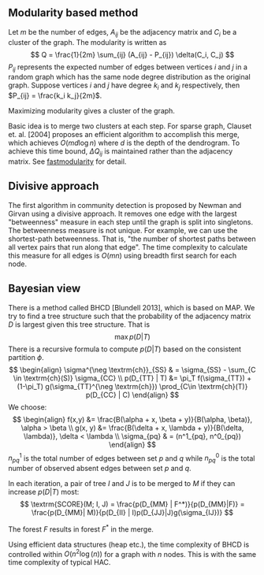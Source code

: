 ## Modularity based method

Let $m$ be the number of edges, $A_{ij}$ be the adjacency matrix and $C_i$ be a cluster of the graph. The modularity is written as
$$
Q = \frac{1}{2m} \sum_{ij} (A_{ij} - P_{ij}) \delta(C_i, C_j)
$$
$P_{ij}$ represents the expected number of edges between vertices $i$ and $j$ in a random graph which has the same node degree distribution as the original graph. Suppose vertices $i$ and $j$ have degree $k_i$ and $k_j$ respectively, then $P_{ij} = \frac{k_i k_j}{2m}$.

Maximizing modularity gives a cluster of the graph.

Basic idea is to merge two clusters at each step. For sparse graph, Clauset et. al. [2004] proposes an efficient algorithm to accomplish this merge, which achieves $O(md\log n)$ where $d$ is the depth of the dendrogram. To achieve this time bound, $\Delta Q_{ij}$ is maintained rather than the adjacency matrix. See [fastmodularity](https://www.cs.unm.edu/~aaron/research/fastmodularity.htm) for detail.



## Divisive approach

The first algorithm in community detection is proposed by Newman and Girvan using a divisive approach. It removes one edge with the largest "betweenness" measure in each step until the graph is split into singletons. The betweenness measure is not unique. For example, we can use the shortest-path betweenness. That is, "the number of shortest paths between all vertex pairs that run along that edge". The time complexity to calculate this measure for all edges is $O(mn)$ using breadth first search for each node.

## Bayesian view

There is a method called BHCD [Blundell 2013], which is based on MAP. We try to find a tree structure such that the probability of the adjacency matrix $D$ is largest given this tree structure.  That is
$$
\max p(D | T)
$$
There is a recursive formula to compute $p(D|T)$ based on the consistent partition $\phi$.
$$
\begin{align}
\sigma^{\neg \textrm{ch}}_{SS} & = \sigma_{SS} - \sum_{C \in \textrm{ch}(S)} \sigma_{CC} \\
p(D_{TT} | T) &= \pi_T f(\sigma_{TT}) + (1-\pi_T) g(\sigma_{TT}^{\neg \textrm{ch}}) \prod_{C\in \textrm{ch}(T)} p(D_{CC} | C)
\end{align}
$$
We choose:
$$
\begin{align}
f(x,y) &= \frac{B(\alpha + x, \beta + y)}{B(\alpha, \beta)}, \alpha > \beta \\
g(x, y) &= \frac{B(\delta + x, \lambda + y)}{B(\delta, \lambda)}, \delta < \lambda \\
\sigma_{pq} & = (n^1_{pq}, n^0_{pq})
\end{align}
$$
$n^1_{pq}$ is the total number of edges between set $p$ and $q$ while $n^0_{pq}$ is the total number of observed absent edges between set $p$ and $q$.

In each iteration, a pair of tree $I$ and $J$ is to be merged to $M$ if they can increase $p(D|T)$ most:
$$
\textrm{SCORE}(M; I, J) = \frac{p(D_{MM} | F^*)}{p(D_{MM}|F)} = \frac{p(D_{MM}| M)}{p(D_{II} | I)p(D_{JJ}|J)g(\sigma_{IJ})}
$$


The forest $F$ results in forest $F^*$ in the merge.

Using efficient data structures (heap etc.), the time complexity of BHCD is controlled within $O(n^2 \log(n))$ for a graph with $n$ nodes. This is with the same time complexity of typical HAC. 